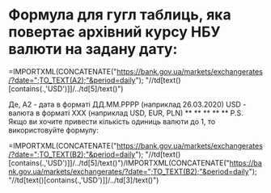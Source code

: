 # Формула для гугл таблиць, яка повертає архівний курсу НБУ валюти на задану дату:

=IMPORTXML(CONCATENATE("https://bank.gov.ua/markets/exchangerates/?date=";TO_TEXT(A2);"&period=daily"); "//td[text()[contains(.,'USD')]]/../td[5]/text()")

Де, 
A2 - дата в форматі ДД.ММ.РРРР (наприклад 26.03.2020)
USD - валюта в форматі XXX (наприклад USD, EUR, PLN)
**
**
**
**
**
P.S. Якщо ви хочите привести кількість одиниць валюти до 1, то використовуйте формулу:

=IMPORTXML(CONCATENATE("https://bank.gov.ua/markets/exchangerates/?date=";TO_TEXT(B2);"&period=daily"); "//td[text()[contains(.,'USD')]]/../td[5]/text()")/IMPORTXML(CONCATENATE("https://bank.gov.ua/markets/exchangerates/?date=";TO_TEXT(B2);"&period=daily"); "//td[text()[contains(.,'USD')]]/../td[3]/text()")
